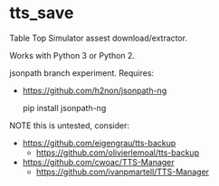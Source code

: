 # tts_save

Table Top Simulator assest download/extractor.

Works with Python 3 or Python 2.

jsonpath branch experiment. Requires:

  * https://github.com/h2non/jsonpath-ng


    pip install jsonpath-ng


NOTE this is untested, consider:

  * https://github.com/eigengrau/tts-backup
      * https://github.com/olivierlemoal/tts-backup
  * https://github.com/cwoac/TTS-Manager
      * https://github.com/ivanpmartell/TTS-Manager
